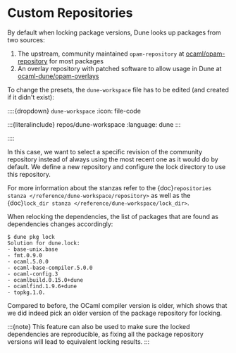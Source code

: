 # Custom Repositories

By default when locking package versions, Dune looks up packages from two
sources:

  1. The upstream, community maintained `opam-repository` at
     [ocaml/opam-repository](https://github.com/ocaml/opam-repository) for most
     packages
  2. An overlay repository with patched software to allow usage in Dune at
     [ocaml-dune/opam-overlays](https://github.com/ocaml-dune/opam-overlays)

To change the presets, the `dune-workspace` file has to be edited (and created
if it didn't exist):

::::{dropdown} `dune-workspace`
:icon: file-code

:::{literalinclude} repos/dune-workspace
:language: dune
:::

::::

In this case, we want to select a specific revision of the community repository
instead of always using the most recent one as it would do by default. We
define a new repository and configure the lock directory to use this
repository.

For more information about the stanzas refer to the {doc}`repositories stanza
</reference/dune-workspace/repository>` as well as the {doc}`lock_dir stanza
</reference/dune-workspace/lock_dir>`.

When relocking the dependencies, the list of packages that are found as
dependencies changes accordingly:

```
$ dune pkg lock
Solution for dune.lock:
- base-unix.base
- fmt.0.9.0
- ocaml.5.0.0
- ocaml-base-compiler.5.0.0
- ocaml-config.3
- ocamlbuild.0.15.0+dune
- ocamlfind.1.9.6+dune
- topkg.1.0.
```

Compared to before, the OCaml compiler version is older, which shows
that we did indeed pick an older version of the package repository for locking.

:::{note}
This feature can also be used to make sure the locked dependencies are
reproducible, as fixing all the package repository versions will lead to
equivalent locking results.
:::
